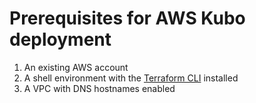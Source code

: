 # Prerequisites for AWS Kubo deployment

1. An existing AWS account
1. A shell environment with the [Terraform CLI](https://www.terraform.io/docs/commands/index.html) installed
1. A VPC with DNS hostnames enabled

